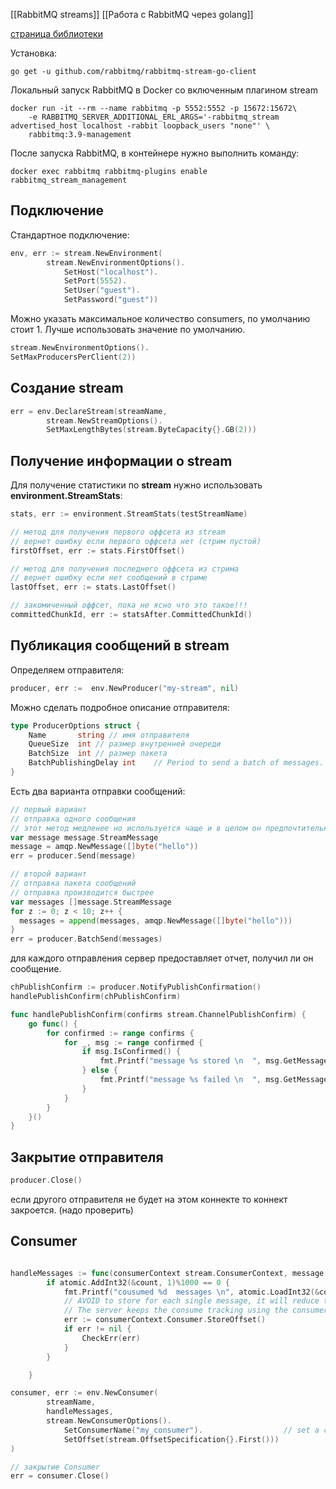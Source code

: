 [[RabbitMQ streams]]
[[Работа с RabbitMQ через golang]]

[страница библиотеки](https://github.com/rabbitmq/rabbitmq-stream-go-client)

Установка:
```shell
go get -u github.com/rabbitmq/rabbitmq-stream-go-client
```

Локальный запуск RabbitMQ в Docker со включенным плагином stream
```shell
docker run -it --rm --name rabbitmq -p 5552:5552 -p 15672:15672\
    -e RABBITMQ_SERVER_ADDITIONAL_ERL_ARGS='-rabbitmq_stream advertised_host localhost -rabbit loopback_users "none"' \
    rabbitmq:3.9-management
```

После запуска RabbitMQ, в контейнере нужно выполнить команду:
```shell
docker exec rabbitmq rabbitmq-plugins enable rabbitmq_stream_management
```

## Подключение
Стандартное подключение:
```go
env, err := stream.NewEnvironment(
		stream.NewEnvironmentOptions().
			SetHost("localhost").
			SetPort(5552).
			SetUser("guest").
			SetPassword("guest"))
```

Можно указать максимальное количество consumers, по умолчанию стоит 1. Лучше использовать значение по умолчанию.
```go
stream.NewEnvironmentOptions().
SetMaxProducersPerClient(2))
```

## Создание stream
```go
err = env.DeclareStream(streamName,
		stream.NewStreamOptions().
		SetMaxLengthBytes(stream.ByteCapacity{}.GB(2)))
```

## Получение информации о stream
Для получение статистики по __stream__ нужно использовать __environment.StreamStats__:
```go
stats, err := environment.StreamStats(testStreamName)

// метод для получения первого оффсета из stream
// вернет ошибку если первого оффсета нет (стрим пустой)
firstOffset, err := stats.FirstOffset()

// метод для получения последнего оффсета из стрима
// вернет ошибку если нет сообщений в стриме
lastOffset, err := stats.LastOffset()

// закомиченный оффсет, пока не ясно что это такое!!!
committedChunkId, err := statsAfter.CommittedChunkId()
```

## Публикация сообщений в stream
Определяем отправителя:
```go
producer, err :=  env.NewProducer("my-stream", nil)
```

Можно сделать подробное описание отправителя:
```go
type ProducerOptions struct {
	Name       string // имя отправителя
	QueueSize  int // размер внутренней очереди
	BatchSize  int // размер пакета
	BatchPublishingDelay int    // Period to send a batch of messages.
}
```

Есть два варианта отправки сообщений:
```Go
// первый вариант
// отправка одного сообщения
// этот метод медленее но используется чаще и в целом он предпочтительнее
var message message.StreamMessage
message = amqp.NewMessage([]byte("hello"))
err = producer.Send(message)

// второй вариант
// отправка пакета сообщений
// отправка производится быстрее
var messages []message.StreamMessage
for z := 0; z < 10; z++ {
  messages = append(messages, amqp.NewMessage([]byte("hello")))
}
err = producer.BatchSend(messages)
```

для каждого отправления сервер предоставляет отчет, получил ли он сообщение.
```go
chPublishConfirm := producer.NotifyPublishConfirmation()
handlePublishConfirm(chPublishConfirm)

func handlePublishConfirm(confirms stream.ChannelPublishConfirm) {
	go func() {
		for confirmed := range confirms {
			for _, msg := range confirmed {
				if msg.IsConfirmed() {
					fmt.Printf("message %s stored \n  ", msg.GetMessage().GetData())
				} else {
					fmt.Printf("message %s failed \n  ", msg.GetMessage().GetData())
				}
			}
		}
	}()
}
```
## Закрытие отправителя
```go
producer.Close()
```
 если другого отправителя не будет на этом коннекте то коннект закроется. (надо проверить)

## Consumer
```go

handleMessages := func(consumerContext stream.ConsumerContext, message *amqp.Message) {
		if atomic.AddInt32(&count, 1)%1000 == 0 {
			fmt.Printf("cousumed %d  messages \n", atomic.LoadInt32(&count))
			// AVOID to store for each single message, it will reduce the performances
			// The server keeps the consume tracking using the consumer name
			err := consumerContext.Consumer.StoreOffset()
			if err != nil {
				CheckErr(err)
			}
		}

	}

consumer, err := env.NewConsumer(
		streamName,
		handleMessages,
		stream.NewConsumerOptions().
			SetConsumerName("my_consumer").                  // set a consumer name
			SetOffset(stream.OffsetSpecification{}.First())) 
)

// закрытие Consumer
err = consumer.Close()
```
 